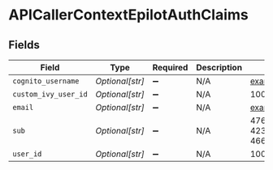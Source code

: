 # APICallerContextEpilotAuthClaims


## Fields

| Field                                | Type                                 | Required                             | Description                          | Example                              |
| ------------------------------------ | ------------------------------------ | ------------------------------------ | ------------------------------------ | ------------------------------------ |
| `cognito_username`                   | *Optional[str]*                      | :heavy_minus_sign:                   | N/A                                  | example@epilot.cloud                 |
| `custom_ivy_user_id`                 | *Optional[str]*                      | :heavy_minus_sign:                   | N/A                                  | 10006129                             |
| `email`                              | *Optional[str]*                      | :heavy_minus_sign:                   | N/A                                  | example@epilot.cloud                 |
| `sub`                                | *Optional[str]*                      | :heavy_minus_sign:                   | N/A                                  | 476e9b48-42f4-4234-a2b0-4668b34626ce |
| `user_id`                            | *Optional[str]*                      | :heavy_minus_sign:                   | N/A                                  | 10006129                             |
